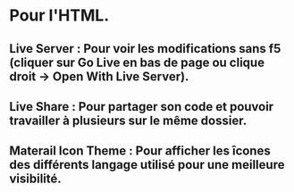 # Pour l'HTML.

## Live Server : Pour voir les modifications sans f5 (cliquer sur Go Live en bas de page ou clique droit -> Open With Live Server).

## Live Share : Pour partager son code et pouvoir travailler à plusieurs sur le même dossier.

## Materail Icon Theme : Pour afficher les îcones des différents langage utilisé pour une meilleure visibilité.

